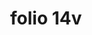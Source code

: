 ---
layout: edition
title: folio 14v
manuscript: Turin, Biblioteca Nazionale, MS N.III.19
sigla: T
iip: t014v.tif
milestone: 28
---